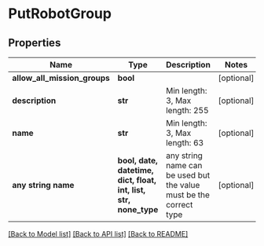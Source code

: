 # PutRobotGroup


## Properties
Name | Type | Description | Notes
------------ | ------------- | ------------- | -------------
**allow_all_mission_groups** | **bool** |  | [optional] 
**description** | **str** | Min length: 3, Max length: 255 | [optional] 
**name** | **str** | Min length: 3, Max length: 63 | [optional] 
**any string name** | **bool, date, datetime, dict, float, int, list, str, none_type** | any string name can be used but the value must be the correct type | [optional]

[[Back to Model list]](../README.md#documentation-for-models) [[Back to API list]](../README.md#documentation-for-api-endpoints) [[Back to README]](../README.md)


